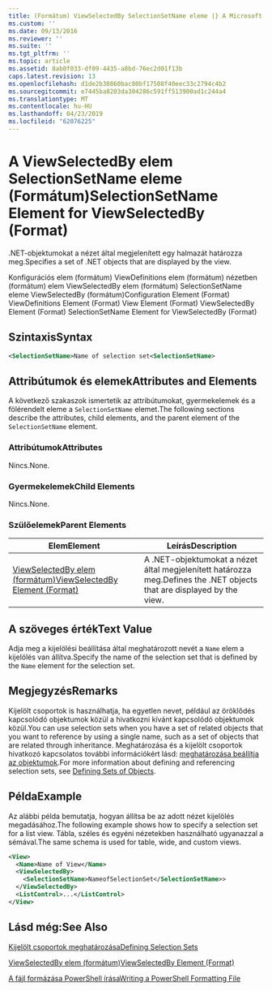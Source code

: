 ```yaml
---
title: (Formátum) ViewSelectedBy SelectionSetName eleme |} A Microsoft Docs
ms.custom: ''
ms.date: 09/13/2016
ms.reviewer: ''
ms.suite: ''
ms.tgt_pltfrm: ''
ms.topic: article
ms.assetid: 8ab0f033-df09-4435-a8bd-76ec2d01f13b
caps.latest.revision: 13
ms.openlocfilehash: d1de2b30860bac80bf17508f40eec33c2794c4b2
ms.sourcegitcommit: e7445ba8203da304286c591ff513900ad1c244a4
ms.translationtype: MT
ms.contentlocale: hu-HU
ms.lasthandoff: 04/23/2019
ms.locfileid: "62076225"
---
```

# <a name="selectionsetname-element-for-viewselectedby-format"></a><span data-ttu-id="8cdf0-102">A ViewSelectedBy elem SelectionSetName eleme (Formátum)</span><span class="sxs-lookup"><span data-stu-id="8cdf0-102">SelectionSetName Element for ViewSelectedBy (Format)</span></span>

<span data-ttu-id="8cdf0-103">.NET-objektumokat a nézet által megjelenített egy halmazát határozza meg.</span><span class="sxs-lookup"><span data-stu-id="8cdf0-103">Specifies a set of .NET objects that are displayed by the view.</span></span>

<span data-ttu-id="8cdf0-104">Konfigurációs elem (formátum) ViewDefinitions elem (formátum) nézetben (formátum) elem ViewSelectedBy elem (formátum) SelectionSetName eleme ViewSelectedBy (formátum)</span><span class="sxs-lookup"><span data-stu-id="8cdf0-104">Configuration Element (Format) ViewDefinitions Element (Format) View Element (Format) ViewSelectedBy Element (Format) SelectionSetName Element for ViewSelectedBy (Format)</span></span>

## <a name="syntax"></a><span data-ttu-id="8cdf0-105">Szintaxis</span><span class="sxs-lookup"><span data-stu-id="8cdf0-105">Syntax</span></span>

```xml
<SelectionSetName>Name of selection set<SelectionSetName>
```

## <a name="attributes-and-elements"></a><span data-ttu-id="8cdf0-106">Attribútumok és elemek</span><span class="sxs-lookup"><span data-stu-id="8cdf0-106">Attributes and Elements</span></span>

<span data-ttu-id="8cdf0-107">A következő szakaszok ismertetik az attribútumokat, gyermekelemek és a fölérendelt eleme a `SelectionSetName` elemet.</span><span class="sxs-lookup"><span data-stu-id="8cdf0-107">The following sections describe the attributes, child elements, and the parent element of the `SelectionSetName` element.</span></span>

### <a name="attributes"></a><span data-ttu-id="8cdf0-108">Attribútumok</span><span class="sxs-lookup"><span data-stu-id="8cdf0-108">Attributes</span></span>

<span data-ttu-id="8cdf0-109">Nincs.</span><span class="sxs-lookup"><span data-stu-id="8cdf0-109">None.</span></span>

### <a name="child-elements"></a><span data-ttu-id="8cdf0-110">Gyermekelemek</span><span class="sxs-lookup"><span data-stu-id="8cdf0-110">Child Elements</span></span>

<span data-ttu-id="8cdf0-111">Nincs.</span><span class="sxs-lookup"><span data-stu-id="8cdf0-111">None.</span></span>

### <a name="parent-elements"></a><span data-ttu-id="8cdf0-112">Szülőelemek</span><span class="sxs-lookup"><span data-stu-id="8cdf0-112">Parent Elements</span></span>

|<span data-ttu-id="8cdf0-113">Elem</span><span class="sxs-lookup"><span data-stu-id="8cdf0-113">Element</span></span>|<span data-ttu-id="8cdf0-114">Leírás</span><span class="sxs-lookup"><span data-stu-id="8cdf0-114">Description</span></span>|
|-------------|-----------------|
|[<span data-ttu-id="8cdf0-115">ViewSelectedBy elem (formátum)</span><span class="sxs-lookup"><span data-stu-id="8cdf0-115">ViewSelectedBy Element (Format)</span></span>](./viewselectedby-element-format.md)|<span data-ttu-id="8cdf0-116">A .NET-objektumokat a nézet által megjelenített határozza meg.</span><span class="sxs-lookup"><span data-stu-id="8cdf0-116">Defines the .NET objects that are displayed by the view.</span></span>|

## <a name="text-value"></a><span data-ttu-id="8cdf0-117">A szöveges érték</span><span class="sxs-lookup"><span data-stu-id="8cdf0-117">Text Value</span></span>

<span data-ttu-id="8cdf0-118">Adja meg a kijelölési beállítása által meghatározott nevét a `Name` elem a kijelölés van állítva.</span><span class="sxs-lookup"><span data-stu-id="8cdf0-118">Specify the name of the selection set that is defined by the `Name` element for the selection set.</span></span>

## <a name="remarks"></a><span data-ttu-id="8cdf0-119">Megjegyzés</span><span class="sxs-lookup"><span data-stu-id="8cdf0-119">Remarks</span></span>

<span data-ttu-id="8cdf0-120">Kijelölt csoportok is használhatja, ha egyetlen nevet, például az öröklődés kapcsolódó objektumok közül a hivatkozni kívánt kapcsolódó objektumok közül.</span><span class="sxs-lookup"><span data-stu-id="8cdf0-120">You can use selection sets when you have a set of related objects that you want to reference by using a single name, such as a set of objects that are related through inheritance.</span></span> <span data-ttu-id="8cdf0-121">Meghatározása és a kijelölt csoportok hivatkozó kapcsolatos további információkért lásd: [meghatározása beállítja az objektumok](./defining-selection-sets.md).</span><span class="sxs-lookup"><span data-stu-id="8cdf0-121">For more information about defining and referencing selection sets, see [Defining Sets of Objects](./defining-selection-sets.md).</span></span>

## <a name="example"></a><span data-ttu-id="8cdf0-122">Példa</span><span class="sxs-lookup"><span data-stu-id="8cdf0-122">Example</span></span>

<span data-ttu-id="8cdf0-123">Az alábbi példa bemutatja, hogyan állítsa be az adott nézet kijelölés megadásához.</span><span class="sxs-lookup"><span data-stu-id="8cdf0-123">The following example shows how to specify a selection set for a list view.</span></span> <span data-ttu-id="8cdf0-124">Tábla, széles és egyéni nézetekben használható ugyanazzal a sémával.</span><span class="sxs-lookup"><span data-stu-id="8cdf0-124">The same schema is used for table, wide, and custom views.</span></span>

```xml
<View>
  <Name>Name of View</Name>
  <ViewSelectedBy>
    <SelectionSetName>NameofSelectionSet</SelectionSetName>>
  </ViewSelectedBy>
  <ListControl>...</ListControl>
</View>
```

## <a name="see-also"></a><span data-ttu-id="8cdf0-125">Lásd még:</span><span class="sxs-lookup"><span data-stu-id="8cdf0-125">See Also</span></span>

[<span data-ttu-id="8cdf0-126">Kijelölt csoportok meghatározása</span><span class="sxs-lookup"><span data-stu-id="8cdf0-126">Defining Selection Sets</span></span>](./defining-selection-sets.md)

[<span data-ttu-id="8cdf0-127">ViewSelectedBy elem (formátum)</span><span class="sxs-lookup"><span data-stu-id="8cdf0-127">ViewSelectedBy Element (Format)</span></span>](./viewselectedby-element-format.md)

[<span data-ttu-id="8cdf0-128">A fájl formázása PowerShell írása</span><span class="sxs-lookup"><span data-stu-id="8cdf0-128">Writing a PowerShell Formatting File</span></span>](./writing-a-powershell-formatting-file.md)
